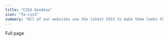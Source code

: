 ```yaml
---
title: "CSS3 Goodess"
icon: "fa-css3"
summary: "All of our websites use the latest CSS3 to make them looks the best!"
---
```

Full page
